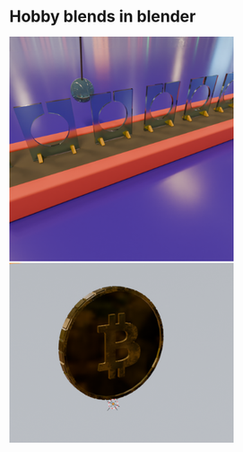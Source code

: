 # Hobby blends in blender

<img src="https://github.com/MateuszPazdan/blenderFirstProject/blob/main/showImage.png" width="400" alt="https://github.com/MateuszPazdan/blenderFirstProject/blob/main/showImage.png">
<img src="https://github.com/MateuszPazdan/blenderFirstProject/blob/main/showImageBtc.png" width="400"  alt="https://github.com/MateuszPazdan/blenderFirstProject/blob/main/showImageBtc.png">
